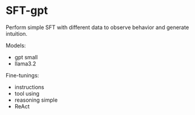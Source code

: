 # SFT-gpt

Perform simple SFT with different data to observe behavior and generate intuition.

Models: 
- gpt small
- llama3.2

Fine-tunings:
- instructions
- tool using
- reasoning simple
- ReAct